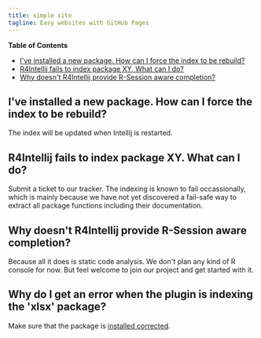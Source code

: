 ```yaml
---
title: simple site
tagline: Easy websites with GitHub Pages
---
```


<!-- START doctoc generated TOC please keep comment here to allow auto update -->
<!-- DON'T EDIT THIS SECTION, INSTEAD RE-RUN doctoc TO UPDATE -->
**Table of Contents**

- [I've installed a new package. How can I force the index to be rebuild?](#ive-installed-a-new-package-how-can-i-force-the-index-to-be-rebuild)
- [R4Intellij fails to index package XY. What can I do?](#r4intellij-fails-to-index-package-xy-what-can-i-do)
- [Why doesn't R4Intellij provide R-Session aware completion?](#why-doesnt-r4intellij-provide-r-session-aware-completion)

<!-- END doctoc generated TOC please keep comment here to allow auto update -->

## I've installed a new package. How can I force the index to be rebuild?
The index will be updated when Intellij is restarted.

## R4Intellij fails to index package XY. What can I do?
Submit a ticket to our tracker. The indexing is known to fail occassionally, which is mainly because we have not yet discovered a fail-safe way to extract all package functions including their documentation.

## Why doesn't R4Intellij provide R-Session aware completion?
Because all it does is static code analysis. We don't plan any kind of R console for now. But feel welcome to join our project and get started with it.


## Why do I get an error when the plugin is indexing the 'xlsx' package?

Make sure that the package is [installed corrected](http://stackoverflow.com/questions/34971966/how-does-one-configure-rjava-on-osx-to-select-the-right-jvm-jinit-failing).